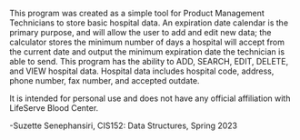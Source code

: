 This program was created as a simple tool for Product Management Technicians to store basic hospital data. 
An expiration date calendar is the primary purpose, and will allow the user to add and edit new data; 
the calculator stores the minimum number of days a hospital will accept from the current date
and output the minimum expiration date the technician is able to send. 
This program has the ability to ADD, SEARCH, EDIT, DELETE, and VIEW hospital data. 
Hospital data includes hospital code, address, phone number, fax number, and accepted outdate.

It is intended for personal use and does not have any official affiliation with LifeServe Blood Center.

-Suzette Senephansiri, CIS152: Data Structures, Spring 2023
